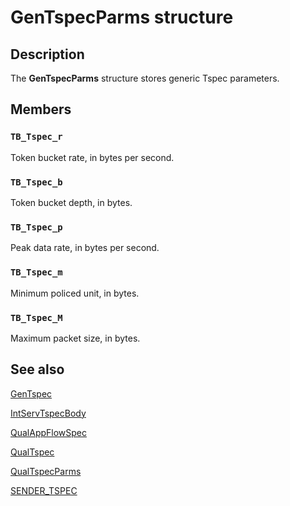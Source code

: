 # GenTspecParms structure

## Description

The
**GenTspecParms** structure stores generic Tspec parameters.

## Members

### `TB_Tspec_r`

Token bucket rate, in bytes per second.

### `TB_Tspec_b`

Token bucket depth, in bytes.

### `TB_Tspec_p`

Peak data rate, in bytes per second.

### `TB_Tspec_m`

Minimum policed unit, in bytes.

### `TB_Tspec_M`

Maximum packet size, in bytes.

## See also

[GenTspec](https://learn.microsoft.com/previous-versions/windows/desktop/api/lpmapi/ns-lpmapi-gentspec)

[IntServTspecBody](https://learn.microsoft.com/previous-versions/windows/desktop/api/lpmapi/ns-lpmapi-intservtspecbody)

[QualAppFlowSpec](https://learn.microsoft.com/previous-versions/windows/desktop/api/lpmapi/ns-lpmapi-qualappflowspec)

[QualTspec](https://learn.microsoft.com/previous-versions/windows/desktop/api/lpmapi/ns-lpmapi-qualtspec)

[QualTspecParms](https://learn.microsoft.com/previous-versions/windows/desktop/api/lpmapi/ns-lpmapi-qualtspecparms)

[SENDER_TSPEC](https://learn.microsoft.com/previous-versions/windows/desktop/api/lpmapi/ns-lpmapi-sender_tspec)